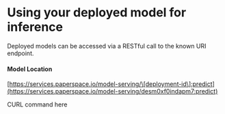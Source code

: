 # Using your deployed model for inference

Deployed models can be accessed via a RESTful call to the known URI endpoint.

#### Model Location

[https://services.paperspace.io/model-serving/\[deployment-id\]:predict](https://services.paperspace.io/model-serving/desm0xf0indapm7:predict)

CURL command here




